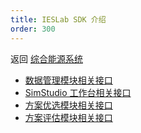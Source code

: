 ```yaml
---
title: IESLab SDK 介绍
order: 300
---
```


返回 [综合能源系统](../index.md)

- [数据管理模块相关接口](./data/index.md)
- [SimStudio 工作台相关接口](./simstudio/index.md)
- [方案优选模块相关接口](./solution_optimization/index.md)
- [方案评估模块相关接口](./solution_evaluation/index.md)

